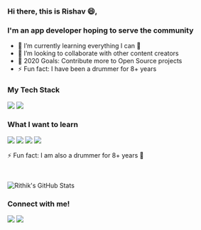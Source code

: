 ### Hi there, this is Rishav 😄,

### I'm an app developer hoping to serve the community

- 🌱 I’m currently learning everything I can 🤣
- 👯 I’m looking to collaborate with other content creators
- 🥅 2020 Goals: Contribute more to Open Source projects
- ⚡ Fun fact: I have been a drummer for 8+ years

### My Tech Stack

<img src="https://img.icons8.com/color/48/000000/flutter.png"/> <img src="https://img.icons8.com/color/48/000000/dart.png"/>

### What I want to learn

<img src="https://img.shields.io/badge/-FIGMA-brightgreen?style=for-the-badge"> <img src="https://img.shields.io/badge/-AUTOMATION-blue?style=for-the-badge"> <img src="https://img.shields.io/badge/-TYPESCRIPT-blueviolet?style=for-the-badge"> <img src="https://img.shields.io/badge/-TENSORFLOWLITE-lightgrey?style=for-the-badge">

⚡ Fun fact: I am also a drummer for 8+ years 🎤

<br>

![Rithik's GitHub Stats](https://github-readme-stats.vercel.app/api?username=rishavnaskar)

### Connect with me!

[<img src="https://img.shields.io/badge/linkedin-%230077B5.svg?&style=for-the-badge&logo=linkedin&logoColor=white" />](https://www.linkedin.com/in/rishav-naskar-9621101a6/) [<img src = "https://img.shields.io/badge/instagram-%23E4405F.svg?&style=for-the-badge&logo=instagram&logoColor=white">](https://www.instagram.com/the_born_drummer/)
